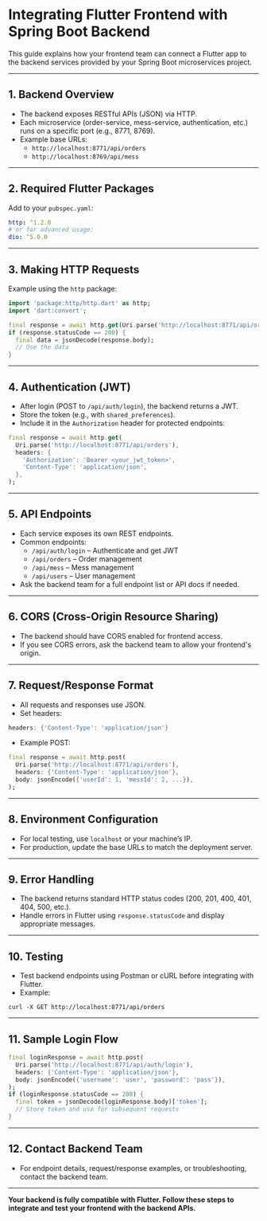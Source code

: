 # Integrating Flutter Frontend with Spring Boot Backend

This guide explains how your frontend team can connect a Flutter app to the backend services provided by your Spring Boot microservices project.

---

## 1. Backend Overview
- The backend exposes RESTful APIs (JSON) via HTTP.
- Each microservice (order-service, mess-service, authentication, etc.) runs on a specific port (e.g., 8771, 8769).
- Example base URLs:
  - `http://localhost:8771/api/orders`
  - `http://localhost:8769/api/mess`

---

## 2. Required Flutter Packages
Add to your `pubspec.yaml`:
```yaml
http: ^1.2.0
# or for advanced usage:
dio: ^5.0.0
```

---

## 3. Making HTTP Requests
Example using the `http` package:
```dart
import 'package:http/http.dart' as http;
import 'dart:convert';

final response = await http.get(Uri.parse('http://localhost:8771/api/orders'));
if (response.statusCode == 200) {
  final data = jsonDecode(response.body);
  // Use the data
}
```

---

## 4. Authentication (JWT)
- After login (POST to `/api/auth/login`), the backend returns a JWT.
- Store the token (e.g., with `shared_preferences`).
- Include it in the `Authorization` header for protected endpoints:
```dart
final response = await http.get(
  Uri.parse('http://localhost:8771/api/orders'),
  headers: {
    'Authorization': 'Bearer <your_jwt_token>',
    'Content-Type': 'application/json',
  },
);
```

---

## 5. API Endpoints
- Each service exposes its own REST endpoints.
- Common endpoints:
  - `/api/auth/login` – Authenticate and get JWT
  - `/api/orders` – Order management
  - `/api/mess` – Mess management
  - `/api/users` – User management
- Ask the backend team for a full endpoint list or API docs if needed.

---

## 6. CORS (Cross-Origin Resource Sharing)
- The backend should have CORS enabled for frontend access.
- If you see CORS errors, ask the backend team to allow your frontend's origin.

---

## 7. Request/Response Format
- All requests and responses use JSON.
- Set headers:
```dart
headers: {'Content-Type': 'application/json'}
```
- Example POST:
```dart
final response = await http.post(
  Uri.parse('http://localhost:8771/api/orders'),
  headers: {'Content-Type': 'application/json'},
  body: jsonEncode({'userId': 1, 'messId': 2, ...}),
);
```

---

## 8. Environment Configuration
- For local testing, use `localhost` or your machine’s IP.
- For production, update the base URLs to match the deployment server.

---

## 9. Error Handling
- The backend returns standard HTTP status codes (200, 201, 400, 401, 404, 500, etc.).
- Handle errors in Flutter using `response.statusCode` and display appropriate messages.

---

## 10. Testing
- Test backend endpoints using Postman or cURL before integrating with Flutter.
- Example:
```
curl -X GET http://localhost:8771/api/orders
```

---

## 11. Sample Login Flow
```dart
final loginResponse = await http.post(
  Uri.parse('http://localhost:8771/api/auth/login'),
  headers: {'Content-Type': 'application/json'},
  body: jsonEncode({'username': 'user', 'password': 'pass'}),
);
if (loginResponse.statusCode == 200) {
  final token = jsonDecode(loginResponse.body)['token'];
  // Store token and use for subsequent requests
}
```

---

## 12. Contact Backend Team
- For endpoint details, request/response examples, or troubleshooting, contact the backend team.

---

**Your backend is fully compatible with Flutter. Follow these steps to integrate and test your frontend with the backend APIs.**
